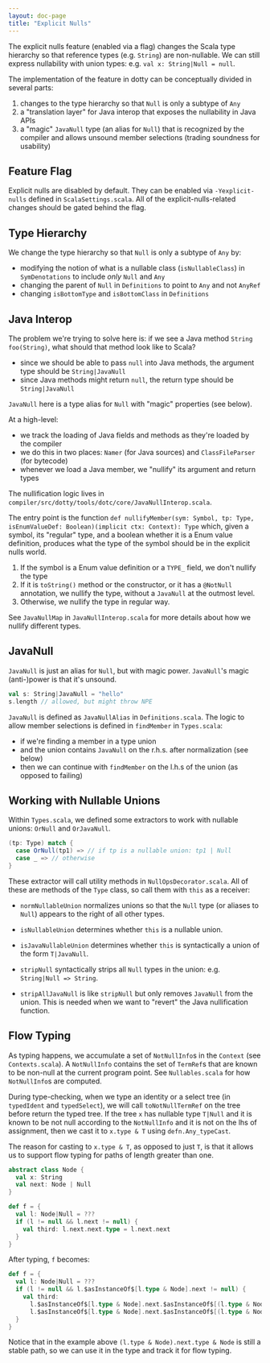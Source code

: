 ```yaml
---
layout: doc-page
title: "Explicit Nulls"
---
```


The explicit nulls feature (enabled via a flag) changes the Scala type hierarchy
so that reference types (e.g. `String`) are non-nullable. We can still express nullability
with union types: e.g. `val x: String|Null = null`.

The implementation of the feature in dotty can be conceptually divided in several parts:
  1. changes to the type hierarchy so that `Null` is only a subtype of `Any`
  2. a "translation layer" for Java interop that exposes the nullability in Java APIs
  3. a "magic" `JavaNull` type (an alias for `Null`) that is recognized by the compiler and
     allows unsound member selections (trading soundness for usability)

## Feature Flag

Explicit nulls are disabled by default. They can be enabled via `-Yexplicit-nulls` defined in
`ScalaSettings.scala`. All of the explicit-nulls-related changes should be gated behind the flag.

## Type Hierarchy

We change the type hierarchy so that `Null` is only a subtype of `Any` by:
  - modifying the notion of what is a nullable class (`isNullableClass`) in `SymDenotations`
    to include _only_ `Null` and `Any`
  - changing the parent of `Null` in `Definitions` to point to `Any` and not `AnyRef`
  - changing `isBottomType` and `isBottomClass` in `Definitions`

## Java Interop

The problem we're trying to solve here is: if we see a Java method `String foo(String)`,
what should that method look like to Scala?
  - since we should be able to pass `null` into Java methods, the argument type should be `String|JavaNull`
  - since Java methods might return `null`, the return type should be `String|JavaNull`

`JavaNull` here is a type alias for `Null` with "magic" properties (see below).

At a high-level:
  - we track the loading of Java fields and methods as they're loaded by the compiler
  - we do this in two places: `Namer` (for Java sources) and `ClassFileParser` (for bytecode)
  - whenever we load a Java member, we "nullify" its argument and return types

The nullification logic lives in `compiler/src/dotty/tools/dotc/core/JavaNullInterop.scala`.

The entry point is the function
`def nullifyMember(sym: Symbol, tp: Type, isEnumValueDef: Boolean)(implicit ctx: Context): Type`
which, given a symbol, its "regular" type, and a boolean whether it is a Enum value definition,
produces what the type of the symbol should be in the explicit nulls world.

1. If the symbol is a Enum value definition or a `TYPE_` field, we don't nullify the type
2. If it is `toString()` method or the constructor, or it has a `@NotNull` annotation,
  we nullify the type, without a `JavaNull` at the outmost level.
3. Otherwise, we nullify the type in regular way.

See `JavaNullMap` in `JavaNullInterop.scala` for more details about how we nullify different types.

## JavaNull

`JavaNull` is just an alias for `Null`, but with magic power. `JavaNull`'s magic (anti-)power is that
it's unsound.

```scala
val s: String|JavaNull = "hello"
s.length // allowed, but might throw NPE
```

`JavaNull` is defined as `JavaNullAlias` in `Definitions.scala`.
The logic to allow member selections is defined in `findMember` in `Types.scala`:
  - if we're finding a member in a type union
  - and the union contains `JavaNull` on the r.h.s. after normalization (see below)
  - then we can continue with `findMember` on the l.h.s of the union (as opposed to failing)

## Working with Nullable Unions

Within `Types.scala`, we defined some extractors to work with nullable unions:
`OrNull` and `OrJavaNull`.

```scala
(tp: Type) match {
  case OrNull(tp1) => // if tp is a nullable union: tp1 | Null
  case _ => // otherwise
}
```

These extractor will call utility methods in `NullOpsDecorator.scala`. All of these
are methods of the `Type` class, so call them with `this` as a receiver:

- `normNullableUnion` normalizes unions so that the `Null` type (or aliases to `Null`)
  appears to the right of all other types.

- `isNullableUnion` determines whether `this` is a nullable union.
- `isJavaNullableUnion` determines whether `this` is syntactically a union of the form
  `T|JavaNull`.
- `stripNull` syntactically strips all `Null` types in the union:
  e.g. `String|Null => String`.
- `stripAllJavaNull` is like `stripNull` but only removes `JavaNull` from the union.
  This is needed when we want to "revert" the Java nullification function.

## Flow Typing

As typing happens, we accumulate a set of `NotNullInfo`s in the `Context` (see
`Contexts.scala`). A `NotNullInfo` contains the set of `TermRef`s that are known to
be non-null at the current program point.  See `Nullables.scala` for how `NotNullInfo`s
are computed.

During type-checking, when we type an identity or a select tree (in `typedIdent` and
`typedSelect`), we will call `toNotNullTermRef` on the tree before return the typed tree.
If the tree `x` has nullable type `T|Null` and it is known to be not null according to
the `NotNullInfo` and it is not on the lhs of assignment, then we cast it to `x.type & T`
using `defn.Any_typeCast`.

The reason for casting to `x.type & T`, as opposed to just `T`, is that it allows us to
support flow typing for paths of length greater than one.

```scala
abstract class Node {
  val x: String
  val next: Node | Null
}

def f = {
  val l: Node|Null = ???
  if (l != null && l.next != null) {
    val third: l.next.next.type = l.next.next
  }
}
```

After typing, `f` becomes:

```scala
def f = {
  val l: Node|Null = ???
  if (l != null && l.$asInstanceOf$[l.type & Node].next != null) {
    val third:
      l.$asInstanceOf$[l.type & Node].next.$asInstanceOf$[(l.type & Node).next.type & Node].next.type =
      l.$asInstanceOf$[l.type & Node].next.$asInstanceOf$[(l.type & Node).next.type & Node].next
  }
}
```
Notice that in the example above `(l.type & Node).next.type & Node` is still a stable path, so
we can use it in the type and track it for flow typing.
